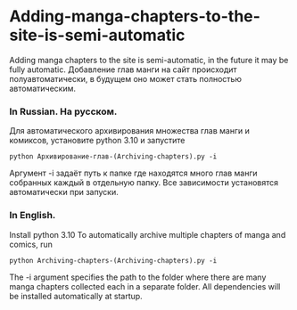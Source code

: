 # Adding-manga-chapters-to-the-site-is-semi-automatic
Adding manga chapters to the site is semi-automatic, in the future it may be fully automatic.
Добавление глав манги на сайт происходит полуавтоматически, в будущем оно может стать полностью автоматическим.
### In Russian. На русском.
Для автоматического архивирования множества глав манги и комиксов, установите python 3.10 и запустите 
```
python Архивирование-глав-(Archiving-chapters).py -i 
``` 
Аргумент -i задаёт путь к папке где находятся много глав манги собранных каждый в отдельную папку. 
Все зависимости установятся автоматически при запуски.
### In English.
Install python 3.10
To automatically archive multiple chapters of manga and comics, run 
```
python Archiving-chapters-(Archiving-chapters).py -i 
``` 
The -i argument specifies the path to the folder where there are many manga chapters collected each in a separate folder. 
All dependencies will be installed automatically at startup.
